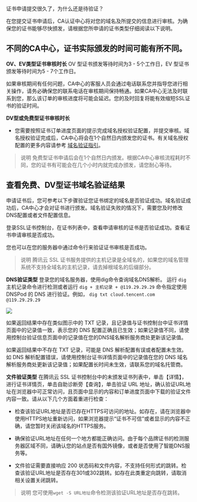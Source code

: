 证书申请提交很久了，为什么还是待验证？

在您提交证书申请后，CA认证中心将对您的域名及所提交的信息进行审核。为确保您的证书能够尽快颁发，请根据您所申请的证书类型仔细阅读以下说明。


## 不同的CA中心，证书实际颁发的时间可能有所不同。

**OV、EV类型证书审核时长**
OV 型证书颁发等待时间为3 - 5个工作日，EV 型证书颁发等待时间为5 - 7个工作日。

如果审核期间有任何问题，CA中心的客服人员会通过电话联系您并指导您进行相关操作，请务必确保您的联系电话在审核期间保持畅通。如果CA中心无法及时联系到您，那么该订单的审核进度将可能会延迟。您的及时回复将能有效缩短SSL证书的验证时间。

**DV型或免费型证书审核时长**
- 您需要按照证书订单进度页面的提示完成域名授权验证配置，并提交审核。域名授权验证完成后，CA中心将会在1个自然日内颁发您的证书。有关域名授权配置的更多内容请参考 [域名验证指引](https://cloud.tencent.com/document/product/400/4142)。



> 说明
> 免费型证书申请后会在1个自然日内颁发。根据CA中心审核流程耗时不同，您的证书有可能会在几个小时内就完成办颁发，请您耐心等待。


## 查看免费、DV型证书域名验证结果

申请证书后，您可参考以下步骤验证您证书绑定的域名是否验证成功。域名验证成功后，CA中心才会对证书进行颁发。域名验证失败的情况下，需要您及时修改DNS配置或者文件配置信息。

登录SSL证书控制台，在证书列表中，查看申请审核的证书是否验证成功。查看证书申请审核是否成功。

您也可以在您的服务器中通过命令行来验证证书审核是否成功。

> 说明
>腾讯云 SSL 证书服务提供的主机记录是全域名的，如果您的域名管理系统不支持全域名的主机记录，请去掉根域名的后缀部分。

**DNS验证类型**
登录您的域名服务器，使用dig命令查询域名DNS解析。
运行 `dig` 主机记录命令进行检测或者运行 `dig + 主机记录 + @119.29.29.29` 命令指定使用 DNSPod 的 DNS 进行验证。例如，
```dig txt cloud.tencent.com @119.29.29.29```

![](https://main.qcloudimg.com/raw/39465bc84357d0a8cbee79dc41f8798c.png)

如果返回结果中存在类似图示中的 TXT 记录，且记录值与证书控制台中证书详情页面中的记录值一致，表示您的 DNS 配置正确且已生效；如果记录值不同，请使用控制台验证信息页面中的记录值在您的DNS域名解析服务商处更新该记录值。

如果返回结果中不存在 TXT 记录，可能是 DNS 解析配置有误或者配置未生效。如 DNS 解析配置错误，请使用控制台证书详情页面中的记录值在您的 DNS 域名解析服务商处更新该记录值；如果配置长时间未生效，请联系您的域名托管商。

**文件验证类型**
在腾讯云 SSL 证书控制台中的未颁发证书列表中，单击【详情】，进行证书详情页，单击自助诊断旁【查询】，单击验证 URL 地址，确认验证URL地址在浏览器中可正常访问，且页面中显示的内容和订单进度页面中下载的验证文件内容一致。请从以下几个方面着重进行检查：

- 检查该验证URL地址是否已存在HTTPS可访问的地址。如存在，请在浏览器中使用HTTPS地址重新访问，如果浏览器提示“证书不可信”或者显示的内容不正确，请您暂时关闭该域名的HTTPS服务。
- 确保验证URL地址在任何一个地方都能正确访问。由于每个品牌证书的检测服务器区域不同，请确认您的站点是否有国外镜像，或者是否使用了智能DNS服务等。

- 文件验证需要直接响应 200 状态码和文件内容，不支持任何形式的跳转。检查该验证URL地址是否存在301或302跳转。如存在此类重定向跳转，请取消相关设置关闭跳转。

> 说明
> 您可使用`wget -S URL地址`命令检测该验证URL地址是否存在跳转。



